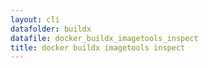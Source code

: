 ```yaml
---
layout: cli
datafolder: buildx
datafile: docker_buildx_imagetools_inspect
title: docker buildx imagetools inspect
---
```

<!--
This page is automatically generated from Docker's source code. If you want to
suggest a change to the text that appears here, open a ticket or pull request
in the source repository on GitHub:

https://github.com/docker/buildx
-->
